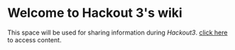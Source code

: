 # Welcome to Hackout 3's wiki
This space will be used for sharing information during _Hackout3_. 
[click here](https://github.com/Hackout3/wiki/wiki) to access content.
